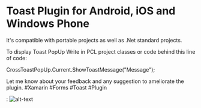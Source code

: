 # Toast Plugin for Android, iOS  and Windows Phone
It's compatible with portable projects as well as .Net standard projects.

To display Toast PopUp Write in PCL project classes or code behind  this line of code: 

CrossToastPopUp.Current.ShowToastMessage("Message");


Let me know about your feedback and any suggestion to ameliorate the plugin.
#Xamarin #Forms #Toast #Plugin


: ![alt-text](https://github.com/ishrakland/Toast/blob/master/Toast2.1.0.gif)
